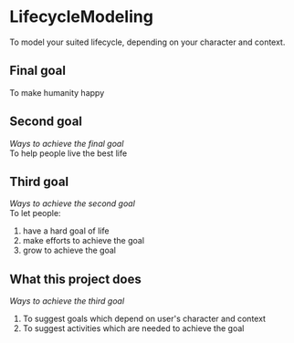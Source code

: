 # LifecycleModeling
To model your suited lifecycle, depending on your character and context.

## Final goal
To make humanity happy  

## Second goal
*Ways to achieve the final goal*  
To help people live the best life  

## Third goal
*Ways to achieve the second goal*  
To let people:  
1. have a hard goal of life  
2. make efforts to achieve the goal  
3. grow to achieve the goal  

## What this project does
*Ways to achieve the third goal*  
1. To suggest goals which depend on user's character and context  
2. To suggest activities which are needed to achieve the goal  
